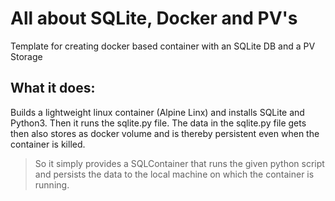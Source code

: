 # All about SQLite, Docker and PV's
Template for creating docker based container with an SQLite DB and a PV Storage


## What it does: 

Builds a lightweight linux container (Alpine Linx) and installs SQLite and Python3.
Then it runs the sqlite.py file. 
The data in the sqlite.py file gets then also stores as docker volume and is thereby persistent	even when the container is killed.

> So it simply provides a SQLContainer that runs the given python script and persists the data to the local machine on which the container is running.



